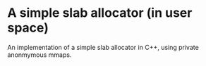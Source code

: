 # A simple slab allocator (in user space)

An implementation of a simple slab allocator in C++, using private anonmymous mmaps.
